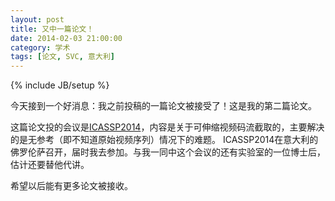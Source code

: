 ```yaml
---
layout: post
title: 又中一篇论文！
date: 2014-02-03 21:00:00
category: 学术
tags: [论文, SVC, 意大利]
---
```

{% include JB/setup %}

今天接到一个好消息：我之前投稿的一篇论文被接受了！这是我的第二篇论文。

<!--more-->
这篇论文投的会议是[ICASSP2014](http://www.icassp2014.org)，内容是关于可伸缩视频码流截取的，主要解决的是无参考（即不知道原始视频序列）情况下的难题。
ICASSP2014在意大利的佛罗伦萨召开，届时我去参加。与我一同中这个会议的还有实验室的一位博士后，估计还要替他代讲。

希望以后能有更多论文被接收。
